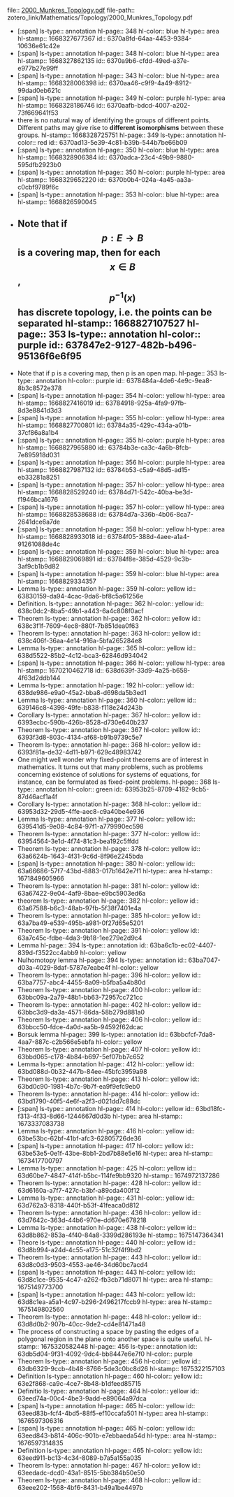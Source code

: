 file:: [2000_Munkres_Topology.pdf](zotero_link/Mathematics/Topology/2000_Munkres_Topology.pdf)
file-path:: zotero_link/Mathematics/Topology/2000_Munkres_Topology.pdf

- [:span]
  ls-type:: annotation
  hl-page:: 348
  hl-color:: blue
  hl-type:: area
  hl-stamp:: 1668327677367
  id:: 6370a8fd-64aa-4453-9384-10636e61c42e
- [:span]
  ls-type:: annotation
  hl-page:: 348
  hl-color:: blue
  hl-type:: area
  hl-stamp:: 1668327862135
  id:: 6370a9b6-cfdd-49ed-a37e-e977b27e99ff
- [:span]
  ls-type:: annotation
  hl-page:: 343
  hl-color:: blue
  hl-type:: area
  hl-stamp:: 1668328006398
  id:: 6370aa46-c9f9-4a49-8912-99dad0eb621c
- [:span]
  ls-type:: annotation
  hl-page:: 349
  hl-color:: purple
  hl-type:: area
  hl-stamp:: 1668328186746
  id:: 6370aafb-bdcd-4007-a202-73f669641f53
- there is no natural way of identifying the groups of different points. Different paths may give rise to **different isomorphisms** between these groups.
  hl-stamp:: 1668328725751
  hl-page:: 349
  ls-type:: annotation
  hl-color:: red
  id:: 6370ad13-5e39-4c81-b39b-544b7be66b09
- [:span]
  ls-type:: annotation
  hl-page:: 350
  hl-color:: blue
  hl-type:: area
  hl-stamp:: 1668328906384
  id:: 6370adca-23c4-49b9-9880-595dfb2923b0
- [:span]
  ls-type:: annotation
  hl-page:: 350
  hl-color:: purple
  hl-type:: area
  hl-stamp:: 1668329652220
  id:: 6370b0b4-024a-4a45-aa3a-c0cbf9789f6c
- [:span]
  ls-type:: annotation
  hl-page:: 353
  hl-color:: blue
  hl-type:: area
  hl-stamp:: 1668826590045
- Note that if $$p: E\to B$$ is a covering map, then for each $$x\in B$$, $$p^{-1}(x)$$ has discrete topology, i.e. the points can be separated
  hl-stamp:: 1668827107527
  hl-page:: 353
  ls-type:: annotation
  hl-color:: purple
  id:: 637847e2-9127-482b-b496-95136f6e6f95
	-
- Note that if p is a covering map, then p is an open map.
  hl-page:: 353
  ls-type:: annotation
  hl-color:: purple
  id:: 6378484a-4de6-4e9c-9ea8-8b3c8572e378
- [:span]
  ls-type:: annotation
  hl-page:: 354
  hl-color:: yellow
  hl-type:: area
  hl-stamp:: 1668827416019
  id:: 63784918-925a-4fa9-97fb-8d3e8841d3d3
- [:span]
  ls-type:: annotation
  hl-page:: 355
  hl-color:: yellow
  hl-type:: area
  hl-stamp:: 1668827700801
  id:: 63784a35-429c-434a-a01b-37cf86a8a1b4
- [:span]
  ls-type:: annotation
  hl-page:: 355
  hl-color:: purple
  hl-type:: area
  hl-stamp:: 1668827965880
  id:: 63784b3e-ca3c-4a6b-8fcb-7e895918d031
- [:span]
  ls-type:: annotation
  hl-page:: 356
  hl-color:: purple
  hl-type:: area
  hl-stamp:: 1668827987132
  id:: 63784b53-c5a9-48d5-ad15-eb33281a8251
- [:span]
  ls-type:: annotation
  hl-page:: 357
  hl-color:: yellow
  hl-type:: area
  hl-stamp:: 1668828529240
  id:: 63784d71-542c-40ba-be3d-f1946bca1676
- [:span]
  ls-type:: annotation
  hl-page:: 357
  hl-color:: yellow
  hl-type:: area
  hl-stamp:: 1668828538688
  id:: 63784d7a-336b-4b06-8ca7-2641dce6a7de
- [:span]
  ls-type:: annotation
  hl-page:: 358
  hl-color:: yellow
  hl-type:: area
  hl-stamp:: 1668828933018
  id:: 63784f05-388d-4aee-a1a4-91261088de4c
- [:span]
  ls-type:: annotation
  hl-page:: 359
  hl-color:: blue
  hl-type:: area
  hl-stamp:: 1668829069891
  id:: 63784f8e-385d-4529-9c3b-3af9cb1b9d82
- [:span]
  ls-type:: annotation
  hl-page:: 359
  hl-color:: blue
  hl-type:: area
  hl-stamp:: 1668829334357
- Lemma
  ls-type:: annotation
  hl-page:: 359
  hl-color:: yellow
  id:: 63830159-da94-4cac-9da6-bf8c5a61256e
- Definition.
  ls-type:: annotation
  hl-page:: 362
  hl-color:: yellow
  id:: 638c0dc2-8ba5-49b1-a443-6a4c808f0acf
- Theorem
  ls-type:: annotation
  hl-page:: 362
  hl-color:: yellow
  id:: 638c3f1f-7609-4ec8-880f-7b851dea0f63
- Theorem
  ls-type:: annotation
  hl-page:: 363
  hl-color:: yellow
  id:: 638c406f-36aa-4e14-916a-5bfa265284e8
- Lemma
  ls-type:: annotation
  hl-page:: 365
  hl-color:: yellow
  id:: 638d5522-85b2-4c12-bca3-62846d934042
- [:span]
  ls-type:: annotation
  hl-page:: 366
  hl-color:: yellow
  hl-type:: area
  hl-stamp:: 1670210462718
  id:: 638d639f-33d9-4a25-b658-4f63d2ddb144
- Lemma
  ls-type:: annotation
  hl-page:: 192
  hl-color:: yellow
  id:: 638de986-e9a0-45a2-bba8-d698da5b3ed1
- Lemma
  ls-type:: annotation
  hl-page:: 360
  hl-color:: yellow
  id:: 639146c8-4398-49fe-b838-f118e24d243b
- Corollary
  ls-type:: annotation
  hl-page:: 367
  hl-color:: yellow
  id:: 6393ecbc-590b-426b-8528-d730e640b237
- Theorem
  ls-type:: annotation
  hl-page:: 367
  hl-color:: yellow
  id:: 6393f3d8-803c-4134-af68-b91b9739c5e7
- Theorem
  ls-type:: annotation
  hl-page:: 368
  hl-color:: yellow
  id:: 6393f81a-de32-4d11-b971-629c48983742
- One might well wonder why fixed-point theorems are of interest in mathematics. It turns out that many problems, such as problems concerning existence of solutions for systems of equations, for instance, can be formulated as fixed-point problems.
  hl-page:: 368
  ls-type:: annotation
  hl-color:: green
  id:: 63953b25-8709-4182-9cb5-87d46acf1a4f
- Corollary
  ls-type:: annotation
  hl-page:: 368
  hl-color:: yellow
  id:: 63953d32-29d5-4ffe-aec8-c9a40be4e936
- Lemma
  ls-type:: annotation
  hl-page:: 377
  hl-color:: yellow
  id:: 639541d5-9e08-4c84-97f1-a779990ec598
- Theorem
  ls-type:: annotation
  hl-page:: 377
  hl-color:: yellow
  id:: 63954564-3e1d-4f74-81c3-bea192c5ffdd
- Theorem
  ls-type:: annotation
  hl-page:: 378
  hl-color:: yellow
  id:: 63a6624b-1643-4f31-9c6d-8f96e2245bda
- [:span]
  ls-type:: annotation
  hl-page:: 380
  hl-color:: yellow
  id:: 63a66686-57f7-43bd-8883-017b1642e7f1
  hl-type:: area
  hl-stamp:: 1671849605966
- Theorem
  ls-type:: annotation
  hl-page:: 381
  hl-color:: yellow
  id:: 63a67422-9e04-4af9-8bae-e9bc5903ed6a
- theorem
  ls-type:: annotation
  hl-page:: 382
  hl-color:: yellow
  id:: 63a67588-b6c3-48ab-97fb-5f38f7401e4a
- Theorem
  ls-type:: annotation
  hl-page:: 385
  hl-color:: yellow
  id:: 63a7ba49-e539-495b-a981-0f27d65e5201
- Theorem
  ls-type:: annotation
  hl-page:: 391
  hl-color:: yellow
  id:: 63a7c45c-fdbe-4da3-9b18-1ee279e2d9c4
- Lemma
  hl-page:: 394
  ls-type:: annotation
  id:: 63ba6c1b-ec02-4407-839d-f3522cc4abb9
  hl-color:: yellow
- Nulhomotopy lemma
  hl-page:: 394
  ls-type:: annotation
  id:: 63ba7047-d03a-4029-8daf-5787e7eabe4f
  hl-color:: yellow
- Theorem
  ls-type:: annotation
  hl-page:: 396
  hl-color:: yellow
  id:: 63ba7757-abc4-4455-8a09-b5fba5a4b80d
- Theorem
  ls-type:: annotation
  hl-page:: 400
  hl-color:: yellow
  id:: 63bbc09a-2a79-48b1-bb63-72957cc721cc
- Theorem
  ls-type:: annotation
  hl-page:: 402
  hl-color:: yellow
  id:: 63bbc3d9-da3a-4571-86da-58b279d881a0
- Theorem
  ls-type:: annotation
  hl-page:: 406
  hl-color:: yellow
  id:: 63bbcc50-fdce-4a0d-aa5b-94592f62dcac
- Borsuk lemma
  hl-page:: 399
  ls-type:: annotation
  id:: 63bbcfcf-7da8-4aa7-887c-c2b566e5ebfa
  hl-color:: yellow
- Theorem
  ls-type:: annotation
  hl-page:: 407
  hl-color:: yellow
  id:: 63bbd065-c178-4b84-b697-5ef07bb7c652
- Lemma
  ls-type:: annotation
  hl-page:: 412
  hl-color:: yellow
  id:: 63bd088d-0b32-447b-84ee-45bfc3959a98
- Theorem
  ls-type:: annotation
  hl-page:: 413
  hl-color:: yellow
  id:: 63bd0c90-1981-4b7c-9b7f-ea9f9efc9eb0
- Theorem
  ls-type:: annotation
  hl-page:: 414
  hl-color:: yellow
  id:: 63bd1790-40f5-4e6f-a2f3-d021dd7c88dc
- [:span]
  ls-type:: annotation
  hl-page:: 414
  hl-color:: yellow
  id:: 63bd18fc-f313-4f33-8d66-1244667d0d3b
  hl-type:: area
  hl-stamp:: 1673337083738
- Lemma
  ls-type:: annotation
  hl-page:: 416
  hl-color:: yellow
  id:: 63be53bc-62bf-41bf-afc3-62805726de36
- [:span]
  ls-type:: annotation
  hl-page:: 417
  hl-color:: yellow
  id:: 63be53e5-0e1f-43be-8bb1-2bd7b88e5e16
  hl-type:: area
  hl-stamp:: 1673417700797
- Lemma
  ls-type:: annotation
  hl-page:: 425
  hl-color:: yellow
  id:: 63d60be7-4847-414f-b5bc-114fe9bb9320
  hl-stamp:: 1674972137286
- Theorem
  ls-type:: annotation
  hl-page:: 428
  hl-color:: yellow
  id:: 63d6160a-a7f7-427c-b3bf-a89cda400f12
- Lemma
  ls-type:: annotation
  hl-page:: 431
  hl-color:: yellow
  id:: 63d762a3-8318-440f-b53f-41feaca0d812
- Theorem
  ls-type:: annotation
  hl-page:: 436
  hl-color:: yellow
  id:: 63d7642c-363d-44b6-970e-dd670e678218
- Lemma
  ls-type:: annotation
  hl-page:: 438
  hl-color:: yellow
  id:: 63d8b862-853a-4f40-84a8-3399d286193e
  hl-stamp:: 1675147364341
- Theore
  ls-type:: annotation
  hl-page:: 440
  hl-color:: yellow
  id:: 63d8b994-a24d-4c55-a175-51c32f4f9bd2
- Theorem
  ls-type:: annotation
  hl-page:: 443
  hl-color:: yellow
  id:: 63d8c0d3-9503-4553-ae46-34d60bc7acd4
- [:span]
  ls-type:: annotation
  hl-page:: 443
  hl-color:: yellow
  id:: 63d8c1ce-9535-4c47-a262-fb3cb71d8071
  hl-type:: area
  hl-stamp:: 1675149773700
- [:span]
  ls-type:: annotation
  hl-page:: 443
  hl-color:: yellow
  id:: 63d8c1ea-a5a1-4c97-b296-2496217fccb9
  hl-type:: area
  hl-stamp:: 1675149802560
- Theorem
  ls-type:: annotation
  hl-page:: 448
  hl-color:: yellow
  id:: 63d8d0b2-907b-40cc-9de2-cd4e81471a48
- The process of constructing a space by pasting the edges of a polygonal region  in the plane onto another space is quite useful.
  hl-stamp:: 1675320582448
  hl-page:: 456
  ls-type:: annotation
  id:: 63db5d04-9f31-4092-9dc4-bb8447e6e7f0
  hl-color:: purple
- Theorem
  ls-type:: annotation
  hl-page:: 456
  hl-color:: yellow
  id:: 63db6329-9ccb-4b48-8766-5de3c0bc8d26
  hl-stamp:: 1675322157103
- Definition
  ls-type:: annotation
  hl-page:: 460
  hl-color:: yellow
  id:: 63e2f868-ca9c-4ce7-8b48-b1dfeed85715
- Definitio
  ls-type:: annotation
  hl-page:: 464
  hl-color:: yellow
  id:: 63eed74a-00c4-4be3-9add-e89064a97dca
- [:span]
  ls-type:: annotation
  hl-page:: 465
  hl-color:: yellow
  id:: 63eed83b-fcf4-4bd5-88f5-ef10ccafa501
  hl-type:: area
  hl-stamp:: 1676597306316
- [:span]
  ls-type:: annotation
  hl-page:: 465
  hl-color:: yellow
  id:: 63eed843-b814-406c-901b-e7ebbaeda54d
  hl-type:: area
  hl-stamp:: 1676597314835
- Definition
  ls-type:: annotation
  hl-page:: 465
  hl-color:: yellow
  id:: 63eed911-bc13-4c34-8089-b7a5a155a035
- Theorem
  ls-type:: annotation
  hl-page:: 467
  hl-color:: yellow
  id:: 63eedadc-dcd0-43a1-8515-5bb384b50e50
- Theorem
  ls-type:: annotation
  hl-page:: 468
  hl-color:: yellow
  id:: 63eee202-1568-4bf6-8431-b49a1be4497b